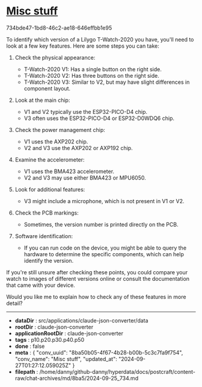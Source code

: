 # [Misc stuff](https://claude.ai/chat/8ba50b05-4f67-4b28-b00b-5c3c7fa9f754)

734bde47-1bd8-46c2-ae18-646effbb1e95

 To identify which version of a Lilygo T-Watch-2020 you have, you'll need to look at a few key features. Here are some steps you can take:

1. Check the physical appearance:
   - T-Watch-2020 V1: Has a single button on the right side.
   - T-Watch-2020 V2: Has three buttons on the right side.
   - T-Watch-2020 V3: Similar to V2, but may have slight differences in component layout.

2. Look at the main chip:
   - V1 and V2 typically use the ESP32-PICO-D4 chip.
   - V3 often uses the ESP32-PICO-D4 or ESP32-D0WDQ6 chip.

3. Check the power management chip:
   - V1 uses the AXP202 chip.
   - V2 and V3 use the AXP202 or AXP192 chip.

4. Examine the accelerometer:
   - V1 uses the BMA423 accelerometer.
   - V2 and V3 may use either BMA423 or MPU6050.

5. Look for additional features:
   - V3 might include a microphone, which is not present in V1 or V2.

6. Check the PCB markings:
   - Sometimes, the version number is printed directly on the PCB.

7. Software identification:
   - If you can run code on the device, you might be able to query the hardware to determine the specific components, which can help identify the version.

If you're still unsure after checking these points, you could compare your watch to images of different versions online or consult the documentation that came with your device.

Would you like me to explain how to check any of these features in more detail?

---

* **dataDir** : src/applications/claude-json-converter/data
* **rootDir** : claude-json-converter
* **applicationRootDir** : claude-json-converter
* **tags** : p10.p20.p30.p40.p50
* **done** : false
* **meta** : {
  "conv_uuid": "8ba50b05-4f67-4b28-b00b-5c3c7fa9f754",
  "conv_name": "Misc stuff",
  "updated_at": "2024-09-27T01:27:12.059025Z"
}
* **filepath** : /home/danny/github-danny/hyperdata/docs/postcraft/content-raw/chat-archives/md/8ba5/2024-09-25_734.md